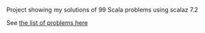 Project showing my solutions of 99 Scala problems using scalaz 7.2

See [the list of problems here](http://aperiodic.net/phil/scala/s-99/)